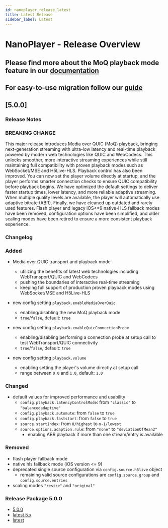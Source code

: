 ```yaml
---
id: nanoplayer_release_latest
title: Latest Release
sidebar_label: Latest
---
```


# **NanoPlayer - Release Overview**

## Please find more about the **MoQ playback mode** feature in our [documentation](https://docs.nanocosmos.de/docs/nanoplayer/nanoplayer_feature_moq/)

## For easy-to-use migration follow our [guide](https://docs.nanocosmos.de/docs/nanoplayer/nanoplayer_v5_migration_guide)

## **[5.0.0]**

### **Release Notes**

### BREAKING CHANGE

This major release introduces Media over QUIC (MoQ) playback, bringing next-generation streaming with ultra-low latency and real-time playback powered by modern web technologies like QUIC and WebCodecs. This unlocks smoother, more interactive streaming experiences while still maintaining full compatibility with proven playback modes such as WebSocket/MSE and H5Live-HLS.
Playback control has also been improved. You can now set the player volume directly at startup, and the player performs smarter connection checks to ensure QUIC compatibility before playback begins.
We have optimized the default settings to deliver faster startup times, lower latency, and more reliable adaptive streaming. When multiple quality levels are available, the player will automatically use adaptive bitrate (ABR).
Finally, we have cleaned up outdated and rarely used features. Flash player and legacy iOS<=9 native-HLS fallback modes have been removed, configuration options have been simplified, and older scaling modes have been retired to ensure a more consistent playback experience.

### **Changelog**

### Added

- Media over QUIC transport and playback mode
  - utilizing the benefits of latest web technologies including WebTransport/QUIC and WebCodecs
  - pushing the boundaries of interactive real-time streaming
  - keeping full support of production proven playback modes using WebSocket/MSE and H5Live-HLS

- new config setting `playback.enableMediaOverQuic`
  - enabling/disabling the new MoQ playback mode
  - `true`/`false`, default: `true`

- new config setting `playback.enableQuicConnectionProbe`
  - enabling/disabling performing a connection probe at setup call to test WebTransport/QUIC connectivity
  - `true`/`false`, default: `true`

- new config setting `playback.volume`
  - enabling setting the player's volume directly at setup call
  - range between `0.0` and `1.0`, default: `1.0`

### Changed

- default values for improved performance and usability
  - `config.playback.latencyControlMode`: from `"classic"` to `"balancedadaptive"`
  - `config.playback.automute`: from `false` to `true`
  - `config.playback.faststart`: from `false` to `true`
  - `source.startIndex`: from `0/highest` to `n-1/lowest`
  - `source.options.adaption.rule`: from `"none"` to `"deviationOfMean2"`
    - enabling ABR playback if more than one stream/entry is available

### Removed

- flash player fallback mode
- native hls fallback mode (iOS version <= 9)
- deprecated single source configuration via `config.source.h5live` object
  - remaining valid source configurations are `config.source.group` and `config.source.entries`
- scaling modes `"resize"` and `"original"`

### **Release Package 5.0.0**

- [5.0.0](https://files.nanocosmos.de/index.php/s/WoGxRiPCNTq5B2W)
- [latest 5.x](https://files.nanocosmos.de/index.php/s/y4e2axW7s8qEtJb)
- [latest](https://files.nanocosmos.de/index.php/s/2tpCzgRjNEZDzeP)
